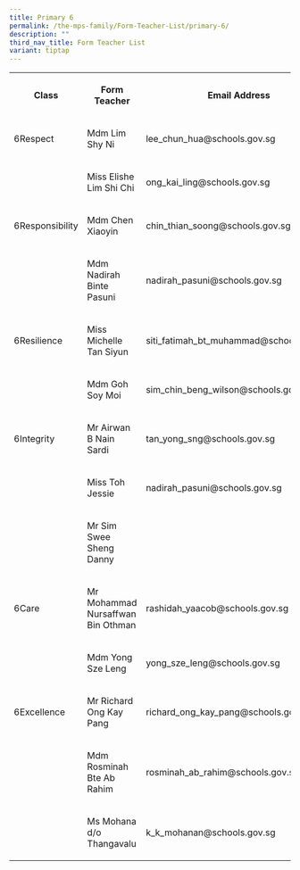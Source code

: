 ```yaml
---
title: Primary 6
permalink: /the-mps-family/Form-Teacher-List/primary-6/
description: ""
third_nav_title: Form Teacher List
variant: tiptap
---
```

<table><tbody><tr><th rowspan="1" colspan="1"><p>Class</p></th><th rowspan="1" colspan="1"><p>Form Teacher</p></th><th rowspan="1" colspan="1"><p>Email Address</p></th></tr><tr><td rowspan="1" colspan="1"><p>6Respect</p></td><td rowspan="1" colspan="1"><p>Mdm Lim Shy Ni</p></td><td rowspan="1" colspan="1"><p>lee_chun_hua@schools.gov.sg</p></td></tr><tr><td rowspan="1" colspan="1"><p></p></td><td rowspan="1" colspan="1"><p>Miss Elishe Lim Shi Chi</p></td><td rowspan="1" colspan="1"><p>ong_kai_ling@schools.gov.sg</p></td></tr><tr><td rowspan="1" colspan="1"><p>6Responsibility</p></td><td rowspan="1" colspan="1"><p>Mdm Chen Xiaoyin</p></td><td rowspan="1" colspan="1"><p>chin_thian_soong@schools.gov.sg</p></td></tr><tr><td rowspan="1" colspan="1"><p></p></td><td rowspan="1" colspan="1"><p>Mdm Nadirah Binte Pasuni</p></td><td rowspan="1" colspan="1"><p>nadirah_pasuni@schools.gov.sg</p></td></tr><tr><td rowspan="1" colspan="1"><p>6Resilience</p></td><td rowspan="1" colspan="1"><p>Miss Michelle Tan Siyun</p></td><td rowspan="1" colspan="1"><p>siti_fatimah_bt_muhammad@schools.gov.sg</p></td></tr><tr><td rowspan="1" colspan="1"><p></p></td><td rowspan="1" colspan="1"><p>Mdm Goh Soy Moi</p></td><td rowspan="1" colspan="1"><p>sim_chin_beng_wilson@schools.gov.sg</p></td></tr><tr><td rowspan="1" colspan="1"><p>6Integrity</p></td><td rowspan="1" colspan="1"><p>Mr Airwan B Nain Sardi</p></td><td rowspan="1" colspan="1"><p>tan_yong_sng@schools.gov.sg</p></td></tr><tr><td rowspan="1" colspan="1"><p></p></td><td rowspan="1" colspan="1"><p>Miss Toh Jessie</p></td><td rowspan="1" colspan="1"><p>nadirah_pasuni@schools.gov.sg</p></td></tr><tr><td rowspan="1" colspan="1"><p></p></td><td rowspan="1" colspan="1"><p>Mr Sim Swee Sheng Danny</p></td><td rowspan="1" colspan="1"><p></p></td></tr><tr><td rowspan="1" colspan="1"><p>6Care</p></td><td rowspan="1" colspan="1"><p>Mr Mohammad Nursaffwan Bin Othman</p></td><td rowspan="1" colspan="1"><p>rashidah_yaacob@schools.gov.sg</p></td></tr><tr><td rowspan="1" colspan="1"><p></p></td><td rowspan="1" colspan="1"><p>Mdm Yong Sze Leng</p></td><td rowspan="1" colspan="1"><p>yong_sze_leng@schools.gov.sg</p></td></tr><tr><td rowspan="1" colspan="1"><p>6Excellence</p></td><td rowspan="1" colspan="1"><p>Mr Richard Ong Kay Pang</p></td><td rowspan="1" colspan="1"><p>richard_ong_kay_pang@schools.gov.sg</p></td></tr><tr><td rowspan="1" colspan="1"><p></p></td><td rowspan="1" colspan="1"><p>Mdm Rosminah Bte Ab Rahim</p></td><td rowspan="1" colspan="1"><p>rosminah_ab_rahim@schools.gov.sg</p></td></tr><tr><td rowspan="1" colspan="1"><p></p></td><td rowspan="1" colspan="1"><p>Ms Mohana d/o Thangavalu</p></td><td rowspan="1" colspan="1"><p>k_k_mohanan@schools.gov.sg</p></td></tr></tbody></table><p></p>